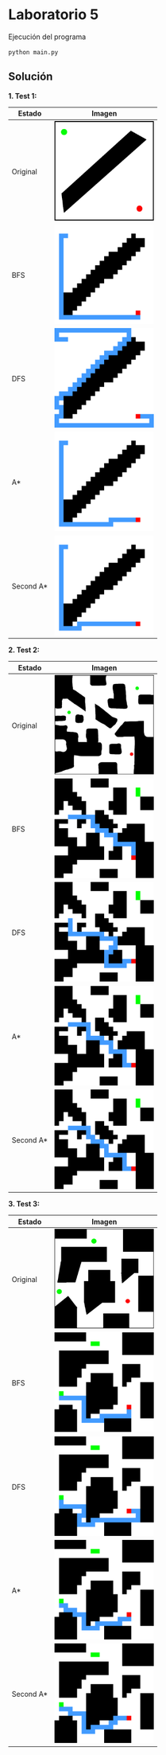 # Laboratorio 5

Ejecución del programa

    python main.py

## Solución

**1. Test 1:**

| Estado    | Imagen |
|-----------|--------|
| Original  | <img src="https://raw.githubusercontent.com/DanielMorales1103/Lab5_IA/main/img/Prueba.bmp" width="200" height="200"> |
| BFS       | <img src="https://github.com/DanielMorales1103/Lab5_IA/blob/main/img/solutions/Prueba/solution_bfs.png?raw=true" width="200" height="200"> |
| DFS       | <img src="https://github.com/DanielMorales1103/Lab5_IA/blob/main/img/solutions/Prueba/solution_dfs.png?raw=true" width="200" height="200"> |
| A*        | <img src="https://github.com/DanielMorales1103/Lab5_IA/blob/main/img/solutions/Prueba/solution_a-star.png?raw=true" width="200" height="200"> |
| Second A* | <img src="https://github.com/DanielMorales1103/Lab5_IA/blob/main/img/solutions/Prueba/solution_a-star2.png?raw=true" width="200" height="200"> |

**2. Test 2:**

| Estado    | Imagen |
|-----------|--------|
| Original  | <img src="https://raw.githubusercontent.com/DanielMorales1103/Lab5_IA/main/img/Test.bmp" width="200" height="200"> |
| BFS       | <img src="https://github.com/DanielMorales1103/Lab5_IA/blob/main/img/solutions/test/solution_bfs.png?raw=true" width="200" height="200"> |
| DFS       | <img src="https://github.com/DanielMorales1103/Lab5_IA/blob/main/img/solutions/test/solution_dfs.png?raw=true" width="200" height="200"> |
| A*        | <img src="https://github.com/DanielMorales1103/Lab5_IA/blob/main/img/solutions/test/solution_a-star.png?raw=true" width="200" height="200"> |
| Second A* | <img src="https://github.com/DanielMorales1103/Lab5_IA/blob/main/img/solutions/test/solution_a-star2.png?raw=true" width="200" height="200"> |

**3. Test 3:**

| Estado    | Imagen |
|-----------|--------|
| Original  | <img src="https://raw.githubusercontent.com/DanielMorales1103/Lab5_IA/main/img/Test2.bmp" width="200" height="200"> |
| BFS       | <img src="https://github.com/DanielMorales1103/Lab5_IA/blob/main/img/solutions/Test2/solution_bfs.png?raw=true" width="200" height="200"> |
| DFS       | <img src="https://github.com/DanielMorales1103/Lab5_IA/blob/main/img/solutions/Test2/solution_dfs.png?raw=true" width="200" height="200"> |
| A*        | <img src="https://github.com/DanielMorales1103/Lab5_IA/blob/main/img/solutions/Test2/solution_a-star.png?raw=true" width="200" height="200"> |
| Second A* | <img src="https://github.com/DanielMorales1103/Lab5_IA/blob/main/img/solutions/Test2/solution_a-star2.png?raw=true" width="200" height="200"> |
